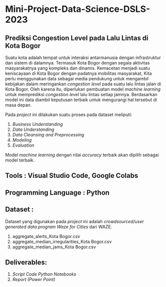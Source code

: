 # Mini-Project-Data-Science-DSLS-2023
## Prediksi Congestion Level pada Lalu Lintas di Kota Bogor
Suatu kota adalah tempat untuk interaksi antarmanusia dengan infrastruktur dan sistem di dalamnya. Termasuk Kota Bogor dengan segala aktivitas masyarakatnya yang kompleks dan dinamis. Kemacetan menjadi suatu keniscayaan di Kota Bogor dengan padatnya mobilitas masyarakat, Kita perlu menggunakan data sebagai media pendukung untuk mengambil kebijakan dalam meringankan *congestion level* pada suatu lalu lintas jalan di  Kota Bogor. Oleh karena itu,  diperlukan pembuatan model *machine learning* untuk  memprediksi *congestion level* lalu lintas setiap jamnya. Berdasarkan model ini data diambil keputusan terbaik untuk mengurangi hal tersebut di masa depan.

Pada *project* ini dilakukan suatu proses pada dataset meliputi:
1. *Business Understanding*
2. *Data Understanding*
3. *Data Cleansing and Preprocessing*
4. *Modeling*
5. *Evaluation*

Model *machine learning* dengan nilai *accuracy* terbaik akan dipilih sebagai model terbaik.

## Tools : Visual Studio Code, Google Colabs

## Programming Language : Python

## Dataset : 
Dataset yang digunakan pada *project* ini adalah *crowdsourced/user generated data
program Waze for Cities* dari WAZE. 
1. aggregate_alerts_Kota Bogor.csv 
2. aggregate_median_irregularities_Kota Bogor.csv 
3. aggregate_median_jams_Kota Bogor.csv

## Deliverables: 
1. *Script Code Python Notebooks*
2. *Report (Power Point)*
